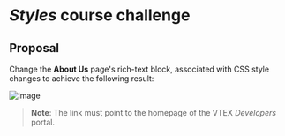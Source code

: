 # _Styles_ course challenge

## Proposal

Change the **About Us** page's rich-text block, associated with CSS style changes to achieve the following result:

![image](https://user-images.githubusercontent.com/19495917/93117952-ede52980-f695-11ea-9931-dffd7d93116a.png)

> **Note**: The link must point to the homepage of the VTEX _Developers_ portal.
